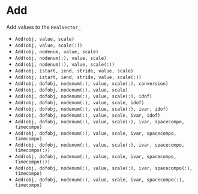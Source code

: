 # Add

<!-- markdownlint-disable MD041 MD013 MD033 MD012 -->

Add values to the `RealVector_`

- `Add(obj, value, scale)`
- `Add(obj, value, scale(:))`
- `Add(obj, nodenum, value, scale)`
- `Add(obj, nodenum(:), value, scale)`
- `Add(obj, nodenum(:), value, scale(:))`
- `Add(obj, istart, iend, stride, value, scale)`
- `Add(obj, istart, iend, stride, value, scale(:))`
- `Add(obj, dofobj, nodenum(:), value, scale(:), conversion)`
- `Add(obj, dofobj, nodenum(:), value, scale)`
- `Add(obj, dofobj, nodenum(:), value, scale(:), idof)`
- `Add(obj, dofobj, nodenum(:), value, scale, idof)`
- `Add(obj, dofobj, nodenum(:), value, scale(:), ivar, idof)`
- `Add(obj, dofobj, nodenum(:), value, scale, ivar, idof)`
- `Add(obj, dofobj, nodenum(:), value, scale(:), ivar, spacecompo, timecompo)`
- `Add(obj, dofobj, nodenum(:), value, scale, ivar, spacecompo, timecompo)`
- `Add(obj, dofobj, nodenum(:), value, scale(:), ivar, spacecompo, timecompo(:))`
- `Add(obj, dofobj, nodenum(:), value, scale, ivar, spacecompo, timecompo(:))`
- `Add(obj, dofobj, nodenum(:), value, scale(:), ivar, spacecompo(:), timecompo)`
- `Add(obj, dofobj, nodenum(:), value, scale, ivar, spacecompo(:), timecompo)`
